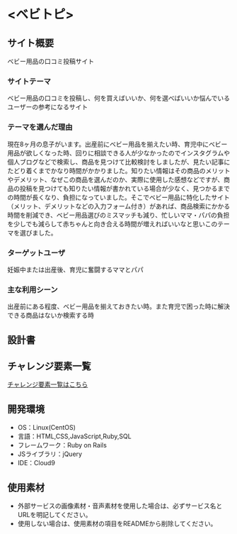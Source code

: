 # <ベビトピ>

## サイト概要
ベビー用品の口コミ投稿サイト

### サイトテーマ
ベビー用品の口コミを投稿し、何を買えばいいか、何を選べばいいか悩んでいるユーザーの参考になるサイト

### テーマを選んだ理由
現在8ヶ月の息子がいます。出産前にベビー用品を揃えたい時、育児中にベビー用品が欲しくなった時、回りに相談できる人が少なかったのでインスタグラムや個人ブログなどで検索し、商品を見つけて比較検討をしましたが、見たい記事にたどり着くまでかなり時間がかかりました。知りたい情報はその商品のメリットやデメリット、なぜこの商品を選んだのか、実際に使用した感想などですが、商品の投稿を見つけても知りたい情報が書かれている場合が少なく、見つかるまでの時間が長くなり、負担になっていました。そこでベビー用品に特化したサイト（メリット、デメリットなどの入力フォーム付き）があれば、商品検索にかかる時間を削減でき、ベビー用品選びのミスマッチも減り、忙しいママ・パパの負担を少しでも減らして赤ちゃんと向き合える時間が増えればいいなと思いこのテーマを選びました。

### ターゲットユーザ
妊娠中または出産後、育児に奮闘するママとパパ

### 主な利用シーン
出産前にある程度、ベビー用品を揃えておきたい時。また育児で困った時に解決できる商品はないか検索する時

## 設計書


## チャレンジ要素一覧
[チャレンジ要素一覧はこちら](https://docs.google.com/spreadsheets/d/1GJsXJayUbaYsgfbk6CFbHcG98V5_om19G6qh8aF9zSs/edit#gid=0)

## 開発環境
- OS：Linux(CentOS)
- 言語：HTML,CSS,JavaScript,Ruby,SQL
- フレームワーク：Ruby on Rails
- JSライブラリ：jQuery
- IDE：Cloud9

## 使用素材
- 外部サービスの画像素材・音声素材を使用した場合は、必ずサービス名とURLを明記してください。
- 使用しない場合は、使用素材の項目をREADMEから削除してください。
